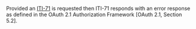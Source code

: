 Provided an [ITI-71](other.html#updates-to-iti-71) is requested then ITI-71 responds with an error response as defined in the OAuth 2.1 Authorization Framework [OAuth 2.1, Section 5.2].
